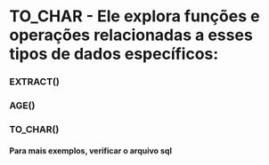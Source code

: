 # TO_CHAR - Ele explora funções e operações relacionadas a esses tipos de dados específicos:

### EXTRACT()
### AGE()
### TO_CHAR()

#### Para mais exemplos, verificar o arquivo sql
